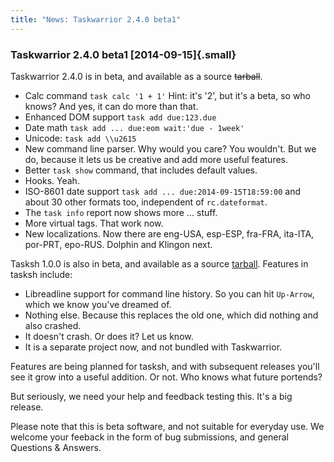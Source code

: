 ```yaml
---
title: "News: Taskwarrior 2.4.0 beta1"
---
```


### Taskwarrior 2.4.0 beta1 [2014-09-15]{.small}

Taskwarrior 2.4.0 is in beta, and available as a source ~~tarball~~.

-   Calc command `task calc '1 + 1'` Hint: it\'s \'2\', but it\'s a beta, so who
    knows? And yes, it can do more than that.
-   Enhanced DOM support `task add due:123.due`
-   Date math `task add ... due:eom wait:'due - 1week'`
-   Unicode: `task add \\u2615`
-   New command line parser. Why would you care? You wouldn\'t. But we do,
    because it lets us be creative and add more useful features.
-   Better `task show` command, that includes default values.
-   Hooks. Yeah.
-   ISO-8601 date support `task add ... due:2014-09-15T18:59:00` and about 30
    other formats too, independent of `rc.dateformat`.
-   The `task info` report now shows more \... stuff.
-   More virtual tags. That work now.
-   New localizations. Now there are eng-USA, esp-ESP, fra-FRA, ita-ITA,
    por-PRT, epo-RUS. Dolphin and Klingon next.

Tasksh 1.0.0 is also in beta, and available as a source
[tarball](/download/tasksh-latest.tar.gz). Features in tasksh include:

-   Libreadline support for command line history. So you can hit `Up-Arrow`,
    which we know you\'ve dreamed of.
-   Nothing else. Because this replaces the old one, which did nothing and also
    crashed.
-   It doesn\'t crash. Or does it? Let us know.
-   It is a separate project now, and not bundled with Taskwarrior.

Features are being planned for tasksh, and with subsequent releases you\'ll see
it grow into a useful addition. Or not. Who knows what future portends?

But seriously, we need your help and feedback testing this. It\'s a big release.

Please note that this is beta software, and not suitable for everyday use. We
welcome your feeback in the form of bug submissions, and general Questions &
Answers.

